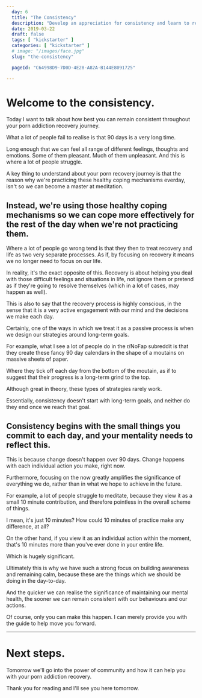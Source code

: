 ```yaml
---
  day: 6
  title: "The Consistency"
  description: "Develop an appreciation for consistency and learn to respect consistent practice."
  date: 2019-03-22
  draft: false
  tags: [ "kickstarter" ]
  categories: [ "kickstarter" ]
  # image: "/images/face.jpg"
  slug: "the-consistency"

  pageId: "C64998D9-7D0D-4E28-A82A-B144E8091725"

---
```



# Welcome to the consistency.

Today I want to talk about how best you can remain consistent throughout your porn addiction recovery journey.

What a lot of people fail to realise is that 90 days is a very long time.

Long enough that we can feel all range of different feelings, thoughts and emotions. Some of them pleasant. Much of them unpleasant. And this is where a lot of people struggle.

A key thing to understand about your porn recovery journey is that the reason why we're practicing these healthy coping mechanisms everday, isn't so we can become a master at meditation.


## Instead, we're using those healthy coping mechanisms so we can cope more effectively for the rest of the day when we're not practicing them.


Where a lot of people go wrong tend is that they then to treat recovery and life as two very separate processes. As if, by focusing on recovery it means we no longer need to focus on our life.

In reality, it's the exact opposite of this. Recovery is about helping you deal with those difficult feelings and situations in life, not ignore them or pretend as if they're going to resolve themselves (which in a lot of cases, may happen as well).

This is also to say that the recovery process is highly conscious, in the sense that it is a very active engagement with our mind and the decisions we make each day.

Certainly, one of the ways in which we treat it as a passive process is when we design our strategies around long-term goals.

For example, what I see a lot of people do in the r/NoFap subreddit is that they create these fancy 90 day calendars in the shape of a moutains on massive sheets of paper.

Where they tick off each day from the bottom of the moutain, as if to suggest that their progress is a long-term grind to the top.

Although great in theory, these types of strategies rarely work.

Essentially, consistency doesn't start with long-term goals, and neither do they end once we reach that goal.


## Consistency begins with the small things you commit to each day, and your mentality needs to reflect this.


This is because change doesn't happen over 90 days. Change happens with each individual action you make, right now.

Furthermore, focusing on the now greatly amplifies the significance of everything we do, rather than in what we hope to achieve in the future.

For example, a lot of people struggle to meditate, because they view it as a small 10 minute contribution, and therefore pointless in the overall scheme of things.

I mean, it's just 10 minutes? How could 10 minutes of practice make any difference, at all?

On the other hand, if you view it as an individual action within the moment, that's 10 minutes more than you've ever done in your entire life.

Which is hugely significant.

Ultimately this is why we have such a strong focus on building awareness and remaining calm, because these are the things which we should be doing in the day-to-day.

And the quicker we can realise the significance of maintaining our mental health, the sooner we can remain consistent with our behaviours and our actions.

Of course, only you can make this happen. I can merely provide you with the guide to help move you forward.


---


# Next steps.

Tomorrow we'll go into the power of community and how it can help you with your porn addiction recovery.

Thank you for reading and I'll see you here tomorrow.

